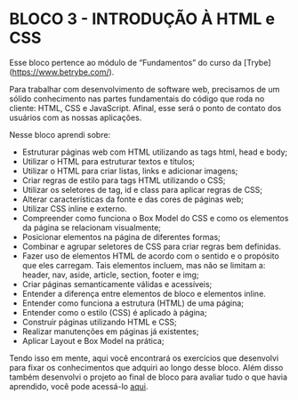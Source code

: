 # BLOCO 3 - INTRODUÇÃO À HTML e CSS

Esse bloco pertence ao módulo de “Fundamentos” do curso da [Trybe] (https://www.betrybe.com/). 

Para trabalhar com desenvolvimento de software web, precisamos de um sólido conhecimento nas partes fundamentais do código que roda no cliente: HTML, CSS e JavaScript. Afinal, esse será o ponto de contato dos usuários com as nossas aplicações.

Nesse bloco aprendi sobre:
 - Estruturar páginas web com HTML utilizando as tags html, head e body;
 - Utilizar o HTML para estruturar textos e títulos;
 - Utilizar o HTML para criar listas, links e adicionar imagens;
 - Criar regras de estilo para tags HTML utilizando o CSS;
 - Utilizar os seletores de tag, id e class para aplicar regras de CSS;
 - Alterar características da fonte e das cores de páginas web;
 - Utilizar CSS inline e externo.
 - Compreender como funciona o Box Model do CSS e como os elementos da página se relacionam visualmente;
 - Posicionar elementos na página de diferentes formas;
 - Combinar e agrupar seletores de CSS para criar regras bem definidas.
 - Fazer uso de elementos HTML de acordo com o sentido e o propósito que eles carregam. Tais elementos incluem, mas não se limitam a: header, nav, aside, article, section, footer e img;
 - Criar páginas semanticamente válidas e acessíveis;
 - Entender a diferença entre elementos de bloco e elementos inline.
 - Entender como funciona a estrutura (HTML) de uma página;
 - Entender como o estilo (CSS) é aplicado à página;
 - Construir páginas utilizando HTML e CSS;
 - Realizar manutenções em páginas já existentes;
 - Aplicar Layout e Box Model na prática; 
 
 Tendo isso em mente, aqui você encontrará os exercícios que desenvolvi para fixar os conhecimentos que adquiri ao longo desse bloco. Além disso também desenvolvi o projeto ao final de bloco para avaliar tudo o que havia aprendido, você pode acessá-lo [aqui](https://github.com/tryber/sd-025-b-project-lessons-learned/pull/87).
